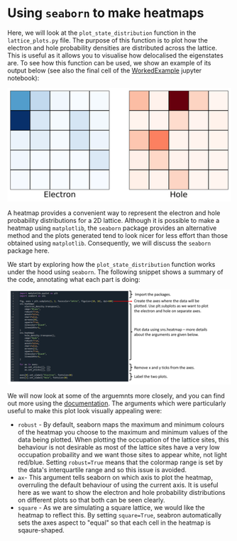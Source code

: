 # Using ```seaborn``` to make heatmaps

Here, we will look at the ```plot_state_distribution``` function in the ```lattice_plots.py``` file. The purpose of this function is to plot how the electron and hole probability densities are distributed across the lattice. This is useful as it allows you to visualise how delocalised the eigenstates are. To see how this function can be used, we show an example of its output below (see also the final cell of the [WorkedExample](https://github.com/ImperialCollegeLondon/ReCoDE_Lattice_Hamiltonian/blob/main/notebooks/05-WorkedExample.ipynb) jupyter notebook):

![FigFour](assets/state_distribution_1783_meV.png)

A heatmap provides a convenient way to represent the electron and hole probability distributions for a 2D lattice. Although it is possible to make a heatmap using ```matplotlib```, the ```seaborn``` package provides an alternative method and the plots generated tend to look nicer for less effort than those obtained using ```matplotlib```. Consequently, we will discuss the ```seaborn``` package here. 

We start by exploring how the `plot_state_distribution` function works under the hood using `seaborn`. The following snippet shows a summary of the code, annotating what each part is doing:

![FigFive](assets/seaborn_code.png)

We will now look at some of the arguemnts more closely, and you can find out more using the [documentation](https://seaborn.pydata.org/generated/seaborn.heatmap.html). The arguments which were particularly useful to make this plot look visually appealing were:
* ```robust``` - By default, seaborn maps the maximum and minimum colours of the heatmap you choose to the maximum and minimum values of the data being plotted. When plotting the occupation of the lattice sites, this behaviour is not desirable as most of the lattice sites have a very low occupation probaility and we want those sites to appear white, not light red/blue. Setting ```robust=True``` means that the colormap range is set by the data's interquartile range and so this issue is avoided.  
* ```ax```- This argument tells seaborn on which axis to plot the heatmap, overruling the default behaviour of using the current axis. It is useful here as we want to show the electron and hole probability distributions on different plots so that both can be seen clearly. 
* ```square``` - As we are simulating a square lattice, we would like the heatmap to reflect this. By setting ```square=True```, seabron automatically sets the axes aspect to "equal" so that each cell in the heatmap is sqaure-shaped. 

